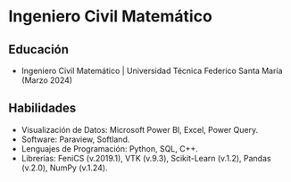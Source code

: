 # Ingeniero Civil Matemático

## Educación 

- Ingeniero Civil Matemático | Universidad Técnica Federico Santa María (Marzo 2024)

## Habilidades

- Visualización de Datos: Microsoft Power BI, Excel, Power Query.
- Software: Paraview, Softland.
- Lenguajes de Programación: Python, SQL, C++.
- Librerías: FeniCS (v.2019.1), VTK (v.9.3), Scikit-Learn (v.1.2), Pandas (v.2.0), NumPy (v.1.24).
